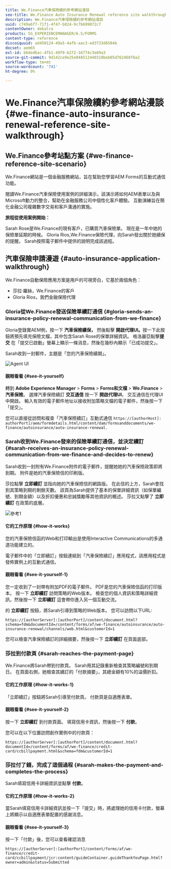 ```yaml
---
title: We.Finance汽車保險續約參考網站漫談
seo-title: We.Finance Auto Insurance Renewal reference site walkthrough
description: We.Finance汽車保險續約參考網站漫談
uuid: c749a6f7-71f1-4f47-b824-9c7b699072c7
contentOwner: dekalra
products: SG_EXPERIENCEMANAGER/6.5/FORMS
content-type: reference
discoiquuid: ad450124-49a5-4afb-aac3-ed3733d6504b
docset: aem65
exl-id: b6ded6ac-4fb1-49f9-b272-16774c3e89a3
source-git-commit: 9d142ce9e25e048512440310beb05d762468f6a2
workflow-type: tm+mt
source-wordcount: '741'
ht-degree: 0%

---
```


# We.Finance汽車保險續約參考網站漫談{#we-finance-auto-insurance-renewal-reference-site-walkthrough}

## We.Finance參考站點方案  {#we-finance-reference-site-scenario}

We.Finance網站是一個金融服務網站，旨在幫助您學習AEM Forms的互動式通信功能。

閱讀We.Finance汽車保險使用案例的詳細演示，該演示將如何AEM表單以及與Microsoft動力的整合，幫助在金融服務公司中個性化客戶體驗。 互動演練旨在簡化金融公司複雜數字交易和客戶溝通的實施。

**旅程從使用案例開始：**

Sarah Rose是We.Finance的現有客戶，已購買汽車保險單。 現在是一年中她的保險單延期的時候。 Gloria Rios,We.Finance保險代理，向Sarah發出關於她續保的提醒。 Sarah按照電子郵件中提供的說明完成該過程。

## 汽車保險申請漫遊 {#auto-insurance-application-walkthrough}

We.Finance自動保險應用方案是用戶的可視旁白，它基於兩個角色：

* 莎拉·羅絲，We.Finance的客戶
* Gloria Rios，我們金融保險代理

### Gloria從We.Finance發送保險單續訂通信 {#gloria-sends-an-insurance-policy-renewal-communication-from-we-finance}

Gloria登錄實AEM例，按一下 **汽車保險續保，** 然後點擊 **開啟代理UI。**&#x200B;按一下此按鈕將預先填充保險文檔，其中包含Sarah Rose的保單詳細資訊。 格洛麗亞點擊&#x200B;**提交** 在「提交已啟動」螢幕上顯示一條消息，然後在幾秒內顯示「已成功提交」。

Sarah收到一封郵件，主題是「您的汽車保險續期」。

![Agent UI](assets/agent_ui_email_new.png)

#### 親眼看看 {#see-it-yourself}

轉到 **Adobe Experience Manager** > **Forms** > **Forms和文檔** > **We.Finance** > **汽車保險**。 選擇汽車保險續訂 **交互通信** 按一下 **開啟代理UI**。 交互通信在代理UI中開啟。 輸入有效的電子郵件地址以接收附加策略文檔的電子郵件，然後按一下「提交」。

您可以直接從訪問和複查「汽車保險續訂」互動式通信 `https://[authorHost]: authorPort]/aem/formdetails.html/content/dam/formsanddocuments/we-finance/autoinsurance/auto-insurance-renewal.`

### Sarah收到We.Finance發來的保險單續訂通信，並決定續訂 {#sarah-receives-an-insurance-policy-renewal-communication-from-we-finance-and-decides-to-renew}

Sarah收到一封附有We.Finance附件的電子郵件，提醒她她的汽車保險政策即將到期。 附件是她的汽車保險信的印刷版。

莎拉點擊 **立即續訂** 並指向她的汽車保險信的網路版。 在此信的上方，Sarah會找到其策略到期的剩餘天數。 該頁為Sarah提供了基本的保單詳細資訊（如保單編號、到期金額）以及折扣優惠和忠誠獎勵等其他資訊的概述。 莎拉又點擊了 **立即續訂** 在政策的底層。

![參考1](assets/ref1.png)

#### 它的工作原理 {#how-it-works}

您的汽車保險信函的Web和打印輸出是使用Interactive Communications的多通道功能建立的。

電子郵件中的「立即續訂」按鈕連結到「汽車保險續訂」應用程式，該應用程式是發佈實例上的互動式通信。

#### 親眼看看 {#see-it-yourself-1}

您一定收到了一封帶有附加PDF的電子郵件。 PDF是您的汽車保險信函的打印版本。 按一下 **立即續訂** 訪問策略的Web版本。 檢查您的個人資訊和策略詳細資訊，然後按一下 **立即續訂** 這會帶你進入另一個互動交流。

的 **立即續訂** 按鈕，將Sarah引導到策略的Web版本。 您可以訪問以下URL:

`https://[authorServer]:[authorPort]/content/document.html?schema=fdm&documentId=/content/forms/af/we-finance/autoinsurance/auto-insurance-renewal/channels/web.html&customerId=1`

您可以檢查汽車保險續訂的詳細摘要，然後按一下 **立即續訂** 在頁面底部。

### 莎拉到付款頁 {#sarah-reaches-the-payment-page}

We.Finance將Sarah帶到付款頁。 Sarah用其記錄重新檢查其策略編號和到期日。 在頁面右側，她檢查其續訂的「付款摘要」，其總金額有10%的溢價折扣。

#### 它的工作原理 {#how-it-works-1}

「立即續訂」按鈕將Sarah引導至付款頁。 付款頁是自適應表單。

#### 親眼看看 {#see-it-yourself-2}

按一下 **立即續訂** 到付款頁面。 填寫信用卡資訊，然後按一下 **付款**。

您可以在以下位置訪問創作實例中的付款頁：

`https://[authorServer]:[authorPort]/content/document.html?documentId=/content/forms/af/we-finance/credit-card/ccbillpayment.html&schema=fdm&customerId=1`

### 莎拉付了錢，完成了這個過程 {#sarah-makes-the-payment-and-completes-the-process}

Sarah填寫信用卡詳細資訊並點擊 **付款**。

#### 它的工作原理 {#how-it-works-2}

當Sarah填寫信用卡詳細資訊並按一下「提交」時，將處理她的信用卡付款，螢幕上將顯示以自適應表單配置的感謝消息。

#### 親眼看看 {#see-it-yourself-3}

按一下「付款」後，您可以查看確認消息

`https://[authorServer]:[authorPort]/content/forms/af/we-finance/credit-card/ccbillpayment/jcr:content/guideContainer.guideThankYouPage.html?owner=admin&status=Submitted`
